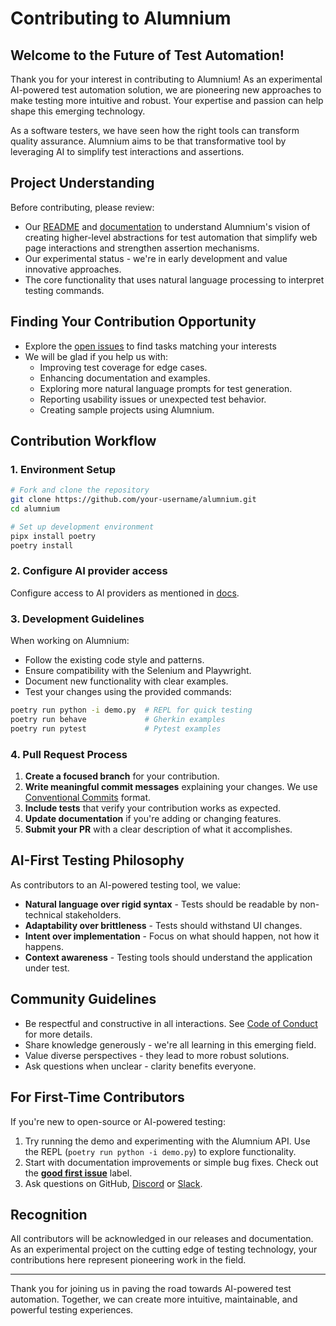 # Contributing to Alumnium

## Welcome to the Future of Test Automation!

Thank you for your interest in contributing to Alumnium! As an experimental AI-powered test automation solution, we are pioneering new approaches to make testing more intuitive and robust. Your expertise and passion can help shape this emerging technology.

As a software testers, we have seen how the right tools can transform quality assurance. Alumnium aims to be that transformative tool by leveraging AI to simplify test interactions and assertions.

## Project Understanding

Before contributing, please review:

- Our [README][1] and [documentation][2] to understand Alumnium's vision of creating higher-level abstractions for test automation that simplify web page interactions and strengthen assertion mechanisms.
- Our experimental status - we're in early development and value innovative approaches.
- The core functionality that uses natural language processing to interpret testing commands.

## Finding Your Contribution Opportunity

- Explore the [open issues][3] to find tasks matching your interests
- We will be glad if you help us with:
  - Improving test coverage for edge cases.
  - Enhancing documentation and examples.
  - Exploring more natural language prompts for test generation.
  - Reporting usability issues or unexpected test behavior.
  - Creating sample projects using Alumnium.

## Contribution Workflow

### 1. Environment Setup

```bash
# Fork and clone the repository
git clone https://github.com/your-username/alumnium.git
cd alumnium

# Set up development environment
pipx install poetry
poetry install
```

### 2. Configure AI provider access

Configure access to AI providers as mentioned in [docs][4].

### 3. Development Guidelines

When working on Alumnium:

- Follow the existing code style and patterns.
- Ensure compatibility with the Selenium and Playwright.
- Document new functionality with clear examples.
- Test your changes using the provided commands:

```bash
poetry run python -i demo.py  # REPL for quick testing
poetry run behave             # Gherkin examples
poetry run pytest             # Pytest examples
```

### 4. Pull Request Process

1. **Create a focused branch** for your contribution.
2. **Write meaningful commit messages** explaining your changes. We use [Conventional Commits][5] format.
3. **Include tests** that verify your contribution works as expected.
4. **Update documentation** if you're adding or changing features.
5. **Submit your PR** with a clear description of what it accomplishes.

## AI-First Testing Philosophy

As contributors to an AI-powered testing tool, we value:

- **Natural language over rigid syntax** - Tests should be readable by non-technical stakeholders.
- **Adaptability over brittleness** - Tests should withstand UI changes.
- **Intent over implementation** - Focus on what should happen, not how it happens.
- **Context awareness** - Testing tools should understand the application under test.

## Community Guidelines

- Be respectful and constructive in all interactions. See [Code of Conduct][6] for more details.
- Share knowledge generously - we're all learning in this emerging field.
- Value diverse perspectives - they lead to more robust solutions.
- Ask questions when unclear - clarity benefits everyone.

## For First-Time Contributors

If you're new to open-source or AI-powered testing:

1. Try running the demo and experimenting with the Alumnium API. Use the REPL (`poetry run python -i demo.py`) to explore functionality.
2. Start with documentation improvements or simple bug fixes. Check out the [**good first issue**][7] label.
3. Ask questions on GitHub, [Discord][8] or [Slack][9].

## Recognition

All contributors will be acknowledged in our releases and documentation. As an experimental project on the cutting edge of testing technology, your contributions here represent pioneering work in the field.

---

Thank you for joining us in paving the road towards AI-powered test automation. Together, we can create more intuitive, maintainable, and powerful testing experiences.


[1]: https://github.com/alumnium-hq/alumnium?tab=readme-ov-file
[2]: https://alumnium.ai/docs/
[3]: https://github.com/alumnium-hq/alumnium/issues
[4]: https://alumnium.ai/docs/getting-started/configuration/
[5]: https://www.conventionalcommits.org/en/v1.0.0/
[6]: ./CODE_OF_CONDUCT.md
[7]: https://github.com/alumnium-hq/alumnium/issues?q=is%3Aissue%20state%3Aopen%20label%3A%22good%20first%20issue%22
[8]: https://discord.gg/VDnPg6Ta
[9]: https://seleniumhq.slack.com/channels/alumnium
